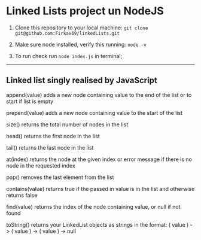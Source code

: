 # Linked Lists project un NodeJS

1. Clone this repository to your local machine:
`git clone git@github.com:Firkax69/linkedLists.git`

2. Make sure node installed, verify this running:
`node -v`

3. To run check run `node index.js` in terminal;

-  -  -  -  -  -  -

## Linked list singly realised by JavaScript

append(value) adds a new node containing value to the end of the list or to start if list is empty

prepend(value) adds a new node containing value to the start of the list

size() returns the total number of nodes in the list

head() returns the first node in the list

tail() returns the last node in the list

at(index) returns the node at the given index or error message if there is no node in the requested index

pop() removes the last element from the list

contains(value) returns true if the passed in value is in the list and otherwise returns false

find(value) returns the index of the node containing value, or null if not found

toString() returns your LinkedList objects as strings in the format: ( value ) -> ( value ) -> ( value ) -> null
